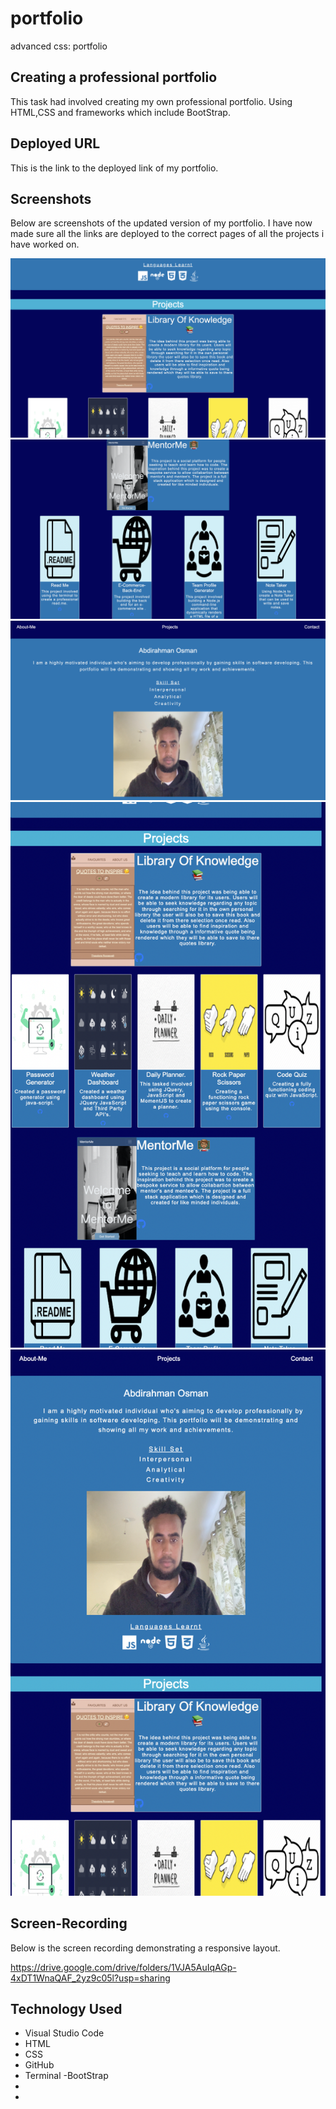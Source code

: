 # portfolio

advanced css: portfolio

## Creating a professional portfolio

This task had involved creating my own professional portfolio. Using HTML,CSS and frameworks which include BootStrap.

## Deployed URL

This is the link to the deployed link of my portfolio.

## Screenshots

Below are screenshots of the updated version of my portfolio.
I have now made sure all the links are deployed to the correct pages of all the projects i have worked on.

![screenshot-1](/images/Screenshot%202022-07-29%20at%2010.28.33.png)
![screenshot-2](/images/Screenshot%202022-07-29%20at%2010.28.40.png)
![screenshot-3](/images/Screenshot%202022-07-29%20at%2010.28.23.png)
![screenshot-4](/images/Screenshot%202022-07-29%20at%2010.31.00.png)
![screenshot-4](/images/Screenshot%202022-07-29%20at%2010.31.04.png)

## Screen-Recording

Below is the screen recording demonstrating a responsive layout.

https://drive.google.com/drive/folders/1VJA5AuIqAGp-4xDT1WnaQAF_2yz9c05l?usp=sharing

## Technology Used

- Visual Studio Code
- HTML
- CSS
- GitHub
- Terminal
  -BootStrap
-
-

